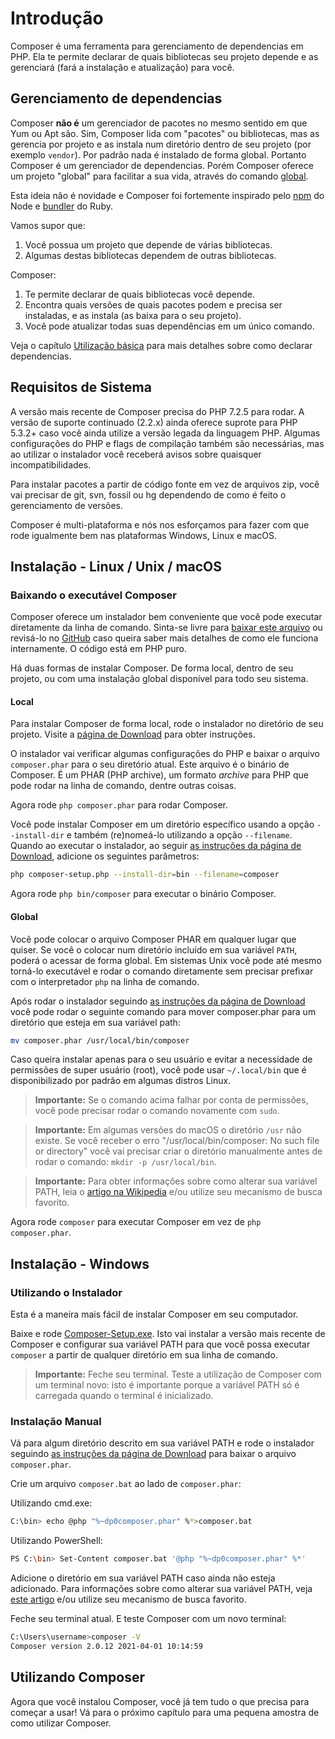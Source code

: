 # Introdução

Composer é uma ferramenta para gerenciamento de dependencias em PHP. Ela te
permite declarar de quais bibliotecas seu projeto depende e as gerenciará
(fará a instalação e atualização) para você.

## Gerenciamento de dependencias

Composer **não é** um gerenciador de pacotes no mesmo sentido em que Yum ou
Apt são. Sim, Composer lida com "pacotes" ou bibliotecas, mas as gerencia
por projeto e as instala num diretório dentro de seu projeto (por exemplo `vendor`).
Por padrão nada é instalado de forma global. Portanto Composer é um gerenciador
de dependencias. Porém Composer oferece um projeto "global" para facilitar a sua
vida, através do comando [global](03-linha-de-comando.md#global).

Esta ideia não é novidade e Composer foi fortemente inspirado pelo
[npm](https://www.npmjs.com/) do Node e [bundler](https://bundler.io/) do Ruby.

Vamos supor que:

1. Você possua um projeto que depende de várias bibliotecas.
2. Algumas destas bibliotecas dependem de outras bibliotecas.

Composer:

1. Te permite declarar de quais bibliotecas você depende.
2. Encontra quais versões de quais pacotes podem e precisa ser instaladas, e
as instala (as baixa para o seu projeto).
3. Você pode atualizar todas suas dependências em um único comando.

Veja o capítulo [Utilização básica](01-utilizacao-basica.md) para mais detalhes
sobre como declarar dependencias.

## Requisitos de Sistema

A versão mais recente de Composer precisa do PHP 7.2.5 para rodar. A versão de
suporte continuado (2.2.x) ainda oferece suprote para PHP 5.3.2+ caso você
ainda utilize a versão legada da linguagem PHP. Algumas configurações do PHP
e flags de compilação também são necessárias, mas ao utilizar o instalador
você receberá avisos sobre quaisquer incompatibilidades.

Para instalar pacotes a partir de código fonte em vez de arquivos zip, você
vai precisar de git, svn, fossil ou hg dependendo de como é feito o
gerenciamento de versões.

Composer é multi-plataforma e nós nos esforçamos para fazer com que rode
igualmente bem nas plataformas Windows, Linux e macOS.

## Instalação - Linux / Unix / macOS

### Baixando o executável Composer

Composer oferece um instalador bem conveniente que você pode executar diretamente
da linha de comando. Sinta-se livre para
[baixar este arquivo](https://getcomposer.org/installer)
ou revisá-lo no [GitHub](https://github.com/composer/getcomposer.org/blob/main/web/installer)
caso queira saber mais detalhes de como ele funciona internamente. O código está
em PHP puro.

Há duas formas de instalar Composer. De forma local, dentro de seu projeto, ou
com uma instalação global disponível para todo seu sistema.

#### Local

Para instalar Composer de forma local, rode o instalador no diretório de seu
projeto. Visite a [página de Download](https://getcomposer.org/download/) para
obter instruções.

O instalador vai verificar algumas configurações do PHP e baixar o arquivo
`composer.phar` para o seu diretório atual. Este arquivo é o binário de Composer.
É um PHAR (PHP archive), um formato _archive_ para PHP que pode rodar na linha
de comando, dentre outras coisas.

Agora rode `php composer.phar` para rodar Composer.

Você pode instalar Composer em um diretório específico usando a opção
`--install-dir` e também (re)nomeá-lo utilizando a opção `--filename`.
Quando ao executar o instalador, ao seguir
[as instruções da página de Download](https://getcomposer.org/download/),
adicione os seguintes parâmetros:

```sh
php composer-setup.php --install-dir=bin --filename=composer
```

Agora rode `php bin/composer` para executar o binário Composer.

#### Global

Você pode colocar o arquivo Composer PHAR em qualquer lugar que quiser. Se você
o colocar num diretório incluído em sua variável `PATH`, poderá o acessar de
forma global. Em sistemas Unix você pode até mesmo torná-lo executável e rodar
o comando diretamente sem precisar prefixar com o interpretador `php` na
linha de comando.

Após rodar o instalador seguindo
[as instruções da página de Download](https://getcomposer.org/download/)
você pode rodar o seguinte comando para mover composer.phar para um diretório
que esteja em sua variável path:

```sh
mv composer.phar /usr/local/bin/composer
```

Caso queira instalar apenas para o seu usuário e evitar a necessidade de permissões
de super usuário (root), você pode usar `~/.local/bin` que é disponibilizado por
padrão em algumas distros Linux.

> **Importante:** Se o comando acima falhar por conta de permissões, você pode
> precisar rodar o comando novamente com `sudo`.

> **Importante:** Em algumas versões do macOS o diretório `/usr` não existe. Se
> você receber o erro "/usr/local/bin/composer: No such file or directory" você
> vai precisar criar o diretório manualmente antes de rodar o comando:
> `mkdir -p /usr/local/bin`.

> **Importante:** Para obter informações sobre como alterar sua variável PATH,
> leia o [artigo na Wikipedia](https://en.wikipedia.org/wiki/PATH_(variable))
> e/ou utilize seu mecanismo de busca favorito.

Agora rode `composer` para executar Composer em vez de `php composer.phar`.

## Instalação - Windows

### Utilizando o Instalador

Esta é a maneira mais fácil de instalar Composer em seu computador.

Baixe e rode [Composer-Setup.exe](https://getcomposer.org/Composer-Setup.exe).
Isto vai instalar a versão mais recente de Composer e configurar sua variável
PATH para que você possa executar `composer` a partir de qualquer diretório
em sua linha de comando.

> **Importante:** Feche seu terminal. Teste a utilização de Composer com um
> terminal novo: isto é importante porque a variável PATH só é carregada
> quando o terminal é inicializado.

### Instalação Manual

Vá para algum diretório descrito em sua variável PATH e rode o instalador
seguindo [as instruções da página de Download](https://getcomposer.org/download/)
para baixar o arquivo `composer.phar`.

Crie um arquivo `composer.bat` ao lado de `composer.phar`:

Utilizando cmd.exe:

```sh
C:\bin> echo @php "%~dp0composer.phar" %*>composer.bat
```

Utilizando PowerShell:

```sh
PS C:\bin> Set-Content composer.bat '@php "%~dp0composer.phar" %*'
```

Adicione o diretório em sua variável PATH caso ainda não esteja adicionado.
Para informações sobre como alterar sua variável PATH, veja
[este artigo](https://www.computerhope.com/issues/ch000549.htm) e/ou
utilize seu mecanismo de busca favorito.

Feche seu terminal atual. E teste Composer com um novo terminal:

```sh
C:\Users\username>composer -V
Composer version 2.0.12 2021-04-01 10:14:59
```

## Utilizando Composer

Agora que você instalou Composer, você já tem tudo o que precisa para começar
a usar! Vá para o próximo capítulo para uma pequena amostra de como utilizar Composer.

